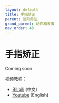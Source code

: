 ```yaml
---
layout: default
title: 手指矫正
parent: 进阶用法
grand_parent: 动作和表情
nav_order: 40
---
```


# 手指矫正

Coming soon

视频教程：

- [Bilibili](https://www.bilibili.com/video/BV1884y1V7kH) (中文)
- [Youtube](https://youtu.be/HdHAauT45Ys) (English)   



